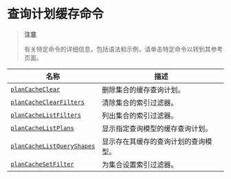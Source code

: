 # [ ](#)查询计划缓存命令

[]()

> **注意**
>
> 有关特定命令的详细信息，包括语法和示例，请单击特定命令以转到其参考页面。

| 名称                           | 描述                                 |
| ------------------------------ | ------------------------------------ |
| [`planCacheClear`]()           | 删除集合的缓存查询计划。             |
| [`planCacheClearFilters`]()    | 清除集合的索引过滤器。               |
| [`planCacheListFilters`]()     | 列出集合的索引过滤器。               |
| [`planCacheListPlans`]()       | 显示指定查询模型的缓存查询计划。     |
| [`planCacheListQueryShapes`]() | 显示存在其缓存的查询计划的查询模型。 |
| [`planCacheSetFilter`]()       | 为集合设置索引过滤器。               |

